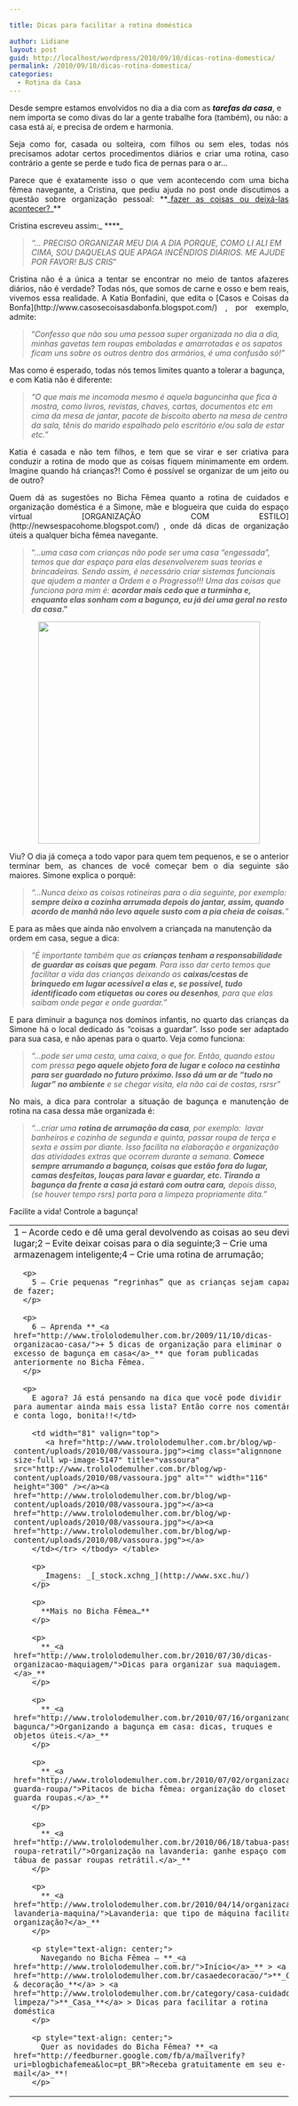 ```yaml
---

title: Dicas para facilitar a rotina doméstica

author: Lidiane
layout: post
guid: http://localhost/wordpress/2010/09/10/dicas-rotina-domestica/
permalink: /2010/09/10/dicas-rotina-domestica/
categories:
  - Rotina da Casa
---
```

Desde sempre estamos envolvidos no dia a dia com as **_tarefas da casa_**, e nem importa se como divas do lar a gente trabalhe fora (também), ou não: a casa está aí, e precisa de ordem e harmonia.

<p style="text-align: justify;">
  Seja como for, casada ou solteira, com filhos ou sem eles, todas nós precisamos adotar certos procedimentos diários e criar uma rotina, caso contrário a gente se perde e tudo fica de pernas para o ar…
</p>

<!--more-->

<p style="text-align: justify;">
  Parece que é exatamente isso o que vem acontecendo com uma bicha fêmea navegante, a Cristina, que pediu ajuda no post onde discutimos a questão sobre organização pessoal: **_<a href="http://www.trololodemulher.com.br/2010/04/30/organizacao-pessoal/">fazer as coisas ou deixá-las acontecer?</a>_**
</p>

Cristina escreveu assim:_ ****_

> _“… PRECISO ORGANIZAR MEU DIA A DIA PORQUE, COMO LI ALI EM CIMA, SOU DAQUELAS QUE APAGA INCÊNDIOS DIÁRIOS. ME AJUDE POR FAVOR! BJS CRIS_”

<p style="text-align: justify;">
  Cristina não é a única a tentar se encontrar no meio de tantos afazeres diários, não é verdade? Todas nós, que somos de carne e osso e bem reais, vivemos essa realidade. A Katia Bonfadini, que edita o [Casos e Coisas da Bonfa](http://www.casosecoisasdabonfa.blogspot.com/) , por exemplo, admite:
</p>

> “_Confesso que não sou uma pessoa super organizada no dia a dia, minhas gavetas tem roupas emboladas e amarrotadas e os sapatos ficam uns sobre os outros dentro dos armários, é uma confusão só!”_

Mas como é esperado, todas nós temos limites quanto a tolerar a bagunça, e com Katia não é diferente:

> _“O que mais me incomoda mesmo é aquela baguncinha que fica à mostra, como livros, revistas, chaves, cartas, documentos etc em cima da mesa de jantar, pacote de biscoito aberto na mesa de centro da sala, tênis do marido espalhado pelo escritório e/ou sala de estar etc.”_

<p style="text-align: justify;">
  Katia é casada e não tem filhos, e tem que se virar e ser criativa para conduzir a rotina de modo que as coisas fiquem minimamente em ordem. Imagine quando há crianças?! Como é possível se organizar de um jeito ou de outro?
</p>

<p style="text-align: justify;">
  Quem dá as sugestões no Bicha Fêmea quanto a rotina de cuidados e organização doméstica é a Simone, mãe e blogueira que cuida do espaço virtual [ORGANIZAÇÃO COM ESTILO](http://newsespacohome.blogspot.com/) , onde dá dicas de organização úteis a qualquer bicha fêmea navegante.
</p>

> “…_uma casa com crianças não pode ser uma casa “engessada”, temos que dar espaço para elas desenvolverem suas teorias e brincadeiras. Sendo assim, é necessário criar sistemas funcionais que ajudem a manter a Ordem e o Progresso!!! Uma das coisas que funciona para mim é: **acordar mais cedo que a turminha e, enquanto elas sonham com a bagunça, eu já dei uma geral no resto da casa**_**.”**

<p style="text-align: center;">
  <a href="http://www.trololodemulher.com.br/blog/wp-content/uploads/2010/08/casa.jpg"><img class="size-full wp-image-5148 aligncenter" title="casa" src="http://www.trololodemulher.com.br/blog/wp-content/uploads/2010/08/casa.jpg" alt="" width="400" height="400" /></a>
</p>

<p style="text-align: justify;">
  Viu? O dia já começa a todo vapor para quem tem pequenos, e se o anterior terminar bem, as chances de você começar bem o dia seguinte são maiores. Simone explica o porquê:
</p>

> _“…Nunca deixo as coisas rotineiras para o dia seguinte, por exemplo: **sempre deixo a cozinha arrumada depois do jantar, assim, quando acordo de manhã não levo aquele susto com a pia cheia de coisas.**”_

E para as mães que ainda não envolvem a criançada na manutenção da ordem em casa, segue a dica:

> _“É importante também que as **crianças tenham a responsabilidade de guardar as coisas que pegam**. Para isso dar certo temos que facilitar a vida das crianças deixando as **caixas/cestas de brinquedo em lugar acessível a elas e, se possível, tudo identificado com etiquetas ou cores ou desenhos**, para que elas saibam onde pegar e onde guardar.&#8221;_

<p style="text-align: justify;">
  E para diminuir a bagunça nos domínos infantis, no quarto das crianças da Simone há o local dedicado ás “coisas a guardar”. Isso pode ser adaptado para sua casa, e não apenas para o quarto. Veja como funciona:
</p>

> _“…pode ser uma cesta, uma caixa, o que for. Então, quando estou com pressa **pego aquele objeto fora de lugar e coloco na cestinha para ser guardado no futuro próximo. Isso dá um ar de “tudo no lugar” no ambiente** e se chegar visita, ela não cai de costas, rsrsr&#8221;_

<p style="text-align: justify;">
  No mais, a dica para controlar a situação de bagunça e manutenção de rotina na casa dessa mãe organizada é:
</p>

> _“…criar uma **rotina de arrumação da casa**, por exemplo:  lavar banheiros e cozinha de segunda e quinta, passar roupa de terça e sexta e assim por diante. Isso facilita na elaboração e organização das atividades extras que ocorrem durante a semana. **Comece sempre arrumando a bagunça, coisas que estão fora do lugar, camas desfeitas, louças para lavar e guardar, etc. Tirando a bagunça da frente a casa já estará com outra cara,** depois disso, (se houver tempo rsrs) parta para a limpeza propriamente dita.”_

Facilite a vida! Controle a bagunça!

<table border="0" cellspacing="0" cellpadding="0" width="600">
  <tr>
    <td width="519" valign="top">
      1 – Acorde cedo e dê uma geral devolvendo as coisas ao seu devido lugar;2 – Evite deixar coisas para o dia seguinte;3 – Crie uma armazenagem inteligente;4 – Crie uma rotina de arrumação;</p> 
      
      <p>
        5 – Crie pequenas “regrinhas” que as crianças sejam capazes de fazer;
      </p>
      
      <p>
        6 – Aprenda **_<a href="http://www.trololodemulher.com.br/2009/11/10/dicas-organizacao-casa/">+ 5 dicas de organização para eliminar o excesso de bagunça em casa</a>_** que foram publicadas anteriormente no Bicha Fêmea.
      </p>
      
      <p>
        E agora? Já está pensando na dica que você pode dividir para aumentar ainda mais essa lista? Então corre nos comentários e conta logo, bonita!!</td> 
        
        <td width="81" valign="top">
           <a href="http://www.trololodemulher.com.br/blog/wp-content/uploads/2010/08/vassoura.jpg"><img class="alignnone size-full wp-image-5147" title="vassoura" src="http://www.trololodemulher.com.br/blog/wp-content/uploads/2010/08/vassoura.jpg" alt="" width="116" height="300" /></a><a href="http://www.trololodemulher.com.br/blog/wp-content/uploads/2010/08/vassoura.jpg"></a><a href="http://www.trololodemulher.com.br/blog/wp-content/uploads/2010/08/vassoura.jpg"></a><a href="http://www.trololodemulher.com.br/blog/wp-content/uploads/2010/08/vassoura.jpg"></a>
        </td></tr> </tbody> </table> 
        
        <p>
          _Imagens: _[_stock.xchng_](http://www.sxc.hu/) 
        </p>
        
        <p>
          **Mais no Bicha Fêmea…**
        </p>
        
        <p>
          **_<a href="http://www.trololodemulher.com.br/2010/07/30/dicas-organizacao-maquiagem/">Dicas para organizar sua maquiagem.</a>_**
        </p>
        
        <p>
          **_<a href="http://www.trololodemulher.com.br/2010/07/16/organizando-bagunca/">Organizando a bagunça em casa: dicas, truques e objetos úteis.</a>_**
        </p>
        
        <p>
          **_<a href="http://www.trololodemulher.com.br/2010/07/02/organizacao-guarda-roupa/">Pitacos de bicha fêmea: organização do closet ou guarda roupas.</a>_**
        </p>
        
        <p>
          **_<a href="http://www.trololodemulher.com.br/2010/06/18/tabua-passar-roupa-retratil/">Organização na lavanderia: ganhe espaço com uma tábua de passar roupas retrátil.</a>_**
        </p>
        
        <p>
          **_<a href="http://www.trololodemulher.com.br/2010/04/14/organizacao-lavanderia-maquina/">Lavanderia: que tipo de máquina facilita a organização?</a>_**
        </p>
        
        <p style="text-align: center;">
          Navegando no Bicha Fêmea – **_<a href="http://www.trololodemulher.com.br/">Início</a>_** > <a href="http://www.trololodemulher.com.br/casaedecoracao/">**_Casa & decoração_**</a> > <a href="http://www.trololodemulher.com.br/category/casa-cuidados-limpeza/">**_Casa_**</a> > Dicas para facilitar a rotina doméstica
        </p>
        
        <p style="text-align: center;">
          Quer as novidades do Bicha Fêmea? **_<a href="http://feedburner.google.com/fb/a/mailverify?uri=blogbichafemea&loc=pt_BR">Receba gratuitamente em seu e-mail</a>_**!
        </p>